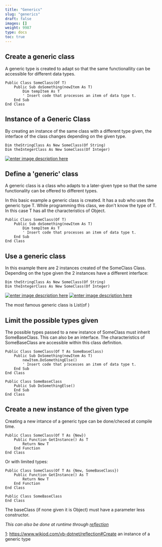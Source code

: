 ```yaml
---
title: "Generics"
slug: "generics"
draft: false
images: []
weight: 9987
type: docs
toc: true
---
```


## Create a generic class
A generic type is created to adapt so that the same functionallity can be accessible for different data types.

    Public Class SomeClass(Of T)
        Public Sub doSomething(newItem As T)
            Dim tempItem As T
            ' Insert code that processes an item of data type t.
        End Sub
    End Class

## Instance of a Generic Class
By creating an instance of the same class with a different type given, the interface of the class changes depending on the given type.

    Dim theStringClass As New SomeClass(Of String)
    Dim theIntegerClass As New SomeClass(Of Integer)


[![enter image description here][1]][1]


  [1]: http://i.stack.imgur.com/9trTP.png

## Define a 'generic' class
A generic class is a class who adapts to a later-given type so that the same functionality can be offered to different types.

In this basic example a generic class is created. It has a sub who uses the generic type T.  While programming this class, we don't  know the type of T.  In this case T has all the characteristics of Object.

    Public Class SomeClass(Of T)
        Public Sub doSomething(newItem As T)
            Dim tempItem As T
            ' Insert code that processes an item of data type t.
        End Sub
    End Class


## Use a generic class
In this example there are 2 instances created of the SomeClass Class. Depending on the type given the 2 instances have a different interface:

    Dim theStringClass As New SomeClass(Of String)
    Dim theIntegerClass As New SomeClass(Of Integer)

[![enter image description here][1]][1]
[![enter image description here][2]][2]



The most famous generic class is List(of )

  [1]: http://i.stack.imgur.com/8qt7U.png
  [2]: http://i.stack.imgur.com/cJyvz.png

## Limit the possible types given
The possible types passed to a new instance of SomeClass must inherit SomeBaseClass. This can also be an interface.  The characteristics of SomeBaseClass are accessible within this class definition.

  
    Public Class SomeClass(Of T As SomeBaseClass)
        Public Sub DoSomething(newItem As T)
            newItem.DoSomethingElse()
            ' Insert code that processes an item of data type t.
        End Sub
    End Class

    Public Class SomeBaseClass
        Public Sub DoSomethingElse()
        End Sub
    End Class


## Create a new instance of the given type
Creating a new intance of a generic type can be done/checed at compile time.

    Public Class SomeClass(Of T As {New})
        Public Function GetInstance() As T
            Return New T
        End Function
    End Class

Or with limited types:

    Public Class SomeClass(Of T As {New, SomeBaseClass})
        Public Function GetInstance() As T
            Return New T
        End Function
    End Class

    Public Class SomeBaseClass
    End Class

The baseClass (if none given it is Object) must have a parameter less constructor.

*This can also be done at runtime through [reflection][1]*


  [1]: https://www.wikiod.com/vb-dotnet/reflection#Create an instance of a generic type

